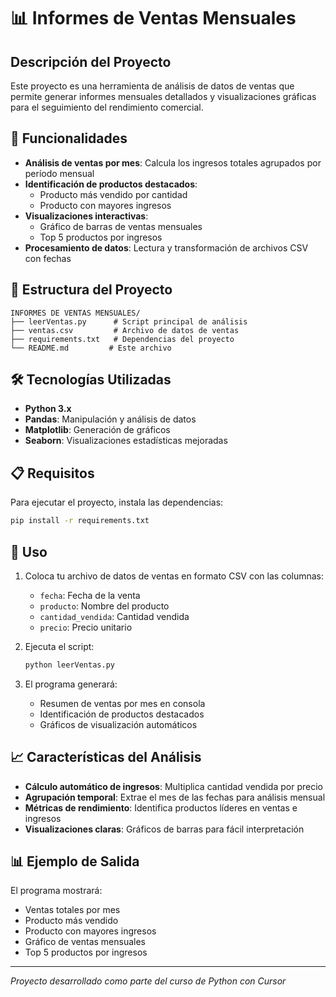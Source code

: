 # 📊 Informes de Ventas Mensuales

## Descripción del Proyecto

Este proyecto es una herramienta de análisis de datos de ventas que permite generar informes mensuales detallados y visualizaciones gráficas para el seguimiento del rendimiento comercial.

## 🚀 Funcionalidades

- **Análisis de ventas por mes**: Calcula los ingresos totales agrupados por período mensual
- **Identificación de productos destacados**: 
  - Producto más vendido por cantidad
  - Producto con mayores ingresos
- **Visualizaciones interactivas**:
  - Gráfico de barras de ventas mensuales
  - Top 5 productos por ingresos
- **Procesamiento de datos**: Lectura y transformación de archivos CSV con fechas

## 📁 Estructura del Proyecto

```
INFORMES DE VENTAS MENSUALES/
├── leerVentas.py      # Script principal de análisis
├── ventas.csv         # Archivo de datos de ventas
├── requirements.txt   # Dependencias del proyecto
└── README.md         # Este archivo
```

## 🛠️ Tecnologías Utilizadas

- **Python 3.x**
- **Pandas**: Manipulación y análisis de datos
- **Matplotlib**: Generación de gráficos
- **Seaborn**: Visualizaciones estadísticas mejoradas

## 📋 Requisitos

Para ejecutar el proyecto, instala las dependencias:

```bash
pip install -r requirements.txt
```

## 🎯 Uso

1. Coloca tu archivo de datos de ventas en formato CSV con las columnas:
   - `fecha`: Fecha de la venta
   - `producto`: Nombre del producto
   - `cantidad_vendida`: Cantidad vendida
   - `precio`: Precio unitario

2. Ejecuta el script:
   ```bash
   python leerVentas.py
   ```

3. El programa generará:
   - Resumen de ventas por mes en consola
   - Identificación de productos destacados
   - Gráficos de visualización automáticos

## 📈 Características del Análisis

- **Cálculo automático de ingresos**: Multiplica cantidad vendida por precio
- **Agrupación temporal**: Extrae el mes de las fechas para análisis mensual
- **Métricas de rendimiento**: Identifica productos líderes en ventas e ingresos
- **Visualizaciones claras**: Gráficos de barras para fácil interpretación

## 📊 Ejemplo de Salida

El programa mostrará:
- Ventas totales por mes
- Producto más vendido
- Producto con mayores ingresos
- Gráfico de ventas mensuales
- Top 5 productos por ingresos

---

*Proyecto desarrollado como parte del curso de Python con Cursor*
